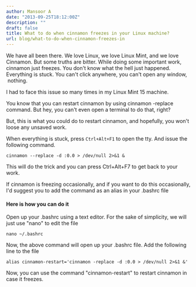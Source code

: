 ```yaml
---
author: Mansoor A
date: "2013-09-25T18:12:00Z"
description: ""
draft: false
title: What to do when cinnamon freezes in your Linux machine?
url: blog/what-to-do-when-cinnamon-freezes-in
---
```



We have all been there. We love Linux, we love Linux Mint, and we love Cinnamon.
But some truths are bitter. While doing some important work, cinnamon just freezes. 
You don't know what the hell just happened. Everything is stuck. You can't click anywhere, you can't open any window,  nothing.

I had to face this issue so many times in my Linux Mint 15 machine. 

You know that you can restart cinnamon by using cinnamon -replace command. 
But hey, you can't even open a terminal to do that, right?

But, this is what you could do to restart cinnamon, and hopefully, you won't loose any unsaved work.

When everything is stuck, press `Ctrl+Alt+F1` to open the tty. And issue the following command.
```shell
cinnamon --replace -d :0.0 > /dev/null 2>&1 &
```
This will do the trick and you can press Ctrl+Alt+F7 to get back to your work.
    
If cinnamon is freezing occasionally, and if you want to do this occasionally, I'd suggest you to add the command as an alias in your .bashrc file
    
#### Here is how you can do it
Open up your .bashrc using a text editor. For the sake of simplicity, we will just use "nano" to edit the file
  
```
nano ~/.bashrc
```
Now, the above command will open up your .bashrc file. Add the following line to the file
```shell
alias cinnamon-restart='cinnamon -replace -d :0.0 > /dev/null 2>&1 &'
```
Now, you can use the command "cinnamon-restart" to restart cinnamon in case it freezes.

